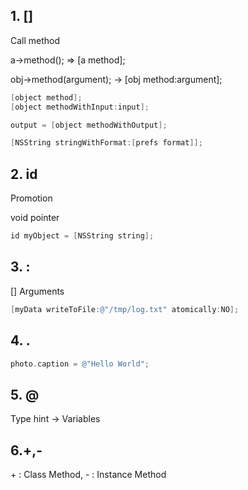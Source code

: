 ## 1. []

Call method

a->method(); => [a method];

obj->method(argument); -> [obj method:argument];

```objective-c
[object method];
[object methodWithInput:input];

output = [object methodWithOutput];

[NSString stringWithFormat:[prefs format]];
```

## 2. id

Promotion

void pointer

```objective-c
id myObject = [NSString string];
```

## 3. : 

[] Arguments

```objective-c
[myData writeToFile:@"/tmp/log.txt" atomically:NO];
```

## 4. .

```objective-c
photo.caption = @"Hello World";
```

## 5. @

Type hint -> Variables


## 6.+,-

\+ : Class Method, - : Instance Method
